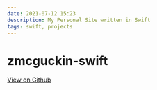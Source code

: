 ```yaml
---
date: 2021-07-12 15:23
description: My Personal Site written in Swift
tags: swift, projects
---
```


# zmcguckin-swift

[View on Github](https://github.com/ZMcGuckin/zmcguckin-swift)
